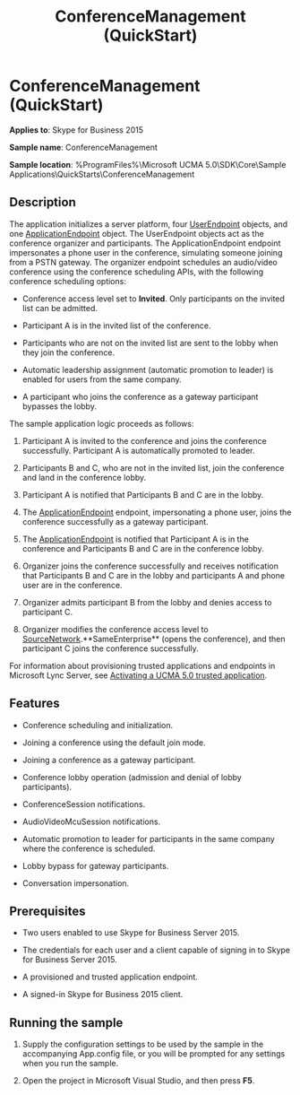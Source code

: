 ﻿---
title: ConferenceManagement (QuickStart)
description: Discusses ConferenceManagement features, prerequisites, and running the sample for Skype for Business 2015.
TOCTitle: ConferenceManagement (QuickStart)
ms:assetid: 0e7252c6-1677-4b10-8713-1326830ab9e1
ms:mtpsurl: https://msdn.microsoft.com/library/Dn454817(v=office.16)
ms:contentKeyID: 65240092
ms.date: 07/27/2015
mtps_version: v=office.16
---

# ConferenceManagement (QuickStart)

**Applies to**: Skype for Business 2015

**Sample name**: ConferenceManagement

**Sample location**: %ProgramFiles%\\Microsoft UCMA 5.0\\SDK\\Core\\Sample Applications\\QuickStarts\\ConferenceManagement

## Description

The application initializes a server platform, four [UserEndpoint](/dotnet/api/microsoft.rtc.collaboration.userendpoint) objects, and one [ApplicationEndpoint](/dotnet/api/microsoft.rtc.collaboration.applicationendpoint) object. The UserEndpoint objects act as the conference organizer and participants. The ApplicationEndpoint endpoint impersonates a phone user in the conference, simulating someone joining from a PSTN gateway. The organizer endpoint schedules an audio/video conference using the conference scheduling APIs, with the following conference scheduling options:

  - Conference access level set to **Invited**. Only participants on the invited list can be admitted.

  - Participant A is in the invited list of the conference.

  - Participants who are not on the invited list are sent to the lobby when they join the conference.

  - Automatic leadership assignment (automatic promotion to leader) is enabled for users from the same company.

  - A participant who joins the conference as a gateway participant bypasses the lobby.

The sample application logic proceeds as follows:

1.  Participant A is invited to the conference and joins the conference successfully. Participant A is automatically promoted to leader.

2.  Participants B and C, who are not in the invited list, join the conference and land in the conference lobby.

3.  Participant A is notified that Participants B and C are in the lobby.

4.  The [ApplicationEndpoint](/dotnet/api/microsoft.rtc.collaboration.applicationendpoint) endpoint, impersonating a phone user, joins the conference successfully as a gateway participant.

5.  The [ApplicationEndpoint](/dotnet/api/microsoft.rtc.collaboration.applicationendpoint) is notified that Participant A is in the conference and Participants B and C are in the conference lobby.

6.  Organizer joins the conference successfully and receives notification that Participants B and C are in the lobby and participants A and phone user are in the conference.

7.  Organizer admits participant B from the lobby and denies access to participant C.

8.  Organizer modifies the conference access level to [SourceNetwork](https://msdn.microsoft.com/library/hh385294\(v=office.16\)).**SameEnterprise** (opens the conference), and then participant C joins the conference successfully.

For information about provisioning trusted applications and endpoints in Microsoft Lync Server, see [Activating a UCMA 5.0 trusted application](activating-a-ucma-5-0-trusted-application.md).

## Features

  - Conference scheduling and initialization.

  - Joining a conference using the default join mode.

  - Joining a conference as a gateway participant.

  - Conference lobby operation (admission and denial of lobby participants).

  - ConferenceSession notifications.

  - AudioVideoMcuSession notifications.

  - Automatic promotion to leader for participants in the same company where the conference is scheduled.

  - Lobby bypass for gateway participants.

  - Conversation impersonation.

## Prerequisites

  - Two users enabled to use Skype for Business Server 2015.

  - The credentials for each user and a client capable of signing in to Skype for Business Server 2015.

  - A provisioned and trusted application endpoint.

  - A signed-in Skype for Business 2015 client.

## Running the sample

1.  Supply the configuration settings to be used by the sample in the accompanying App.config file, or you will be prompted for any settings when you run the sample.

2.  Open the project in Microsoft Visual Studio, and then press **F5**.

